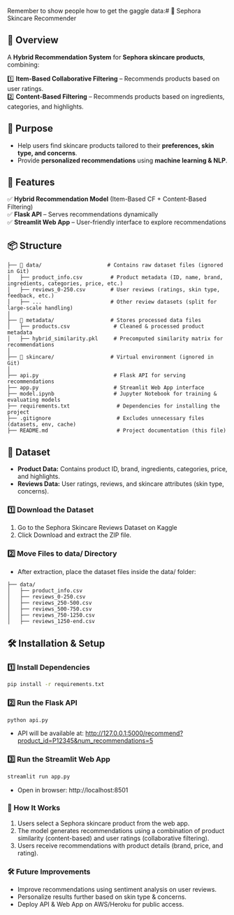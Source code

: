 Remember to show people how to get the gaggle data:# 🧴 Sephora Skincare Recommender

## 📌 Overview
A **Hybrid Recommendation System** for **Sephora skincare products**, combining:

1️⃣ **Item-Based Collaborative Filtering** – Recommends products based on user ratings.  
2️⃣ **Content-Based Filtering** – Recommends products based on ingredients, categories, and highlights.  

## 🎯 Purpose
- Help users find skincare products tailored to their **preferences, skin type, and concerns**.
- Provide **personalized recommendations** using **machine learning & NLP**.

## 🚀 Features
✅ **Hybrid Recommendation Model** (Item-Based CF + Content-Based Filtering)  
✅ **Flask API** – Serves recommendations dynamically  
✅ **Streamlit Web App** – User-friendly interface to explore recommendations  

## 📦 Structure
```
├── 📂 data/                     # Contains raw dataset files (ignored in Git)
│   ├── product_info.csv         # Product metadata (ID, name, brand, ingredients, categories, price, etc.)
│   ├── reviews_0-250.csv        # User reviews (ratings, skin type, feedback, etc.)
│   ├── ...                      # Other review datasets (split for large-scale handling)
│
├── 📂 metadata/                  # Stores processed data files
│   ├── products.csv              # Cleaned & processed product metadata
│   ├── hybrid_similarity.pkl     # Precomputed similarity matrix for recommendations
│
├── 📂 skincare/                  # Virtual environment (ignored in Git)
│
├── api.py                        # Flask API for serving recommendations
├── app.py                        # Streamlit Web App interface
├── model.ipynb                   # Jupyter Notebook for training & evaluating models
├── requirements.txt               # Dependencies for installing the project
├── .gitignore                     # Excludes unnecessary files (datasets, env, cache)
├── README.md                      # Project documentation (this file)
```

## 📂 Dataset
- **Product Data:** Contains product ID, brand, ingredients, categories, price, and highlights.  
- **Reviews Data:** User ratings, reviews, and skincare attributes (skin type, concerns).
### **1️⃣ Download the Dataset**
1.	Go to the Sephora Skincare Reviews Dataset on Kaggle
2.	Click Download and extract the ZIP file.

### **2️⃣ Move Files to data/ Directory**
- After extraction, place the dataset files inside the data/ folder:
```
├── data/
│   ├── product_info.csv
│   ├── reviews_0-250.csv
│   ├── reviews_250-500.csv
│   ├── reviews_500-750.csv
│   ├── reviews_750-1250.csv
│   ├── reviews_1250-end.csv
```

## 🛠️ Installation & Setup
### **1️⃣ Install Dependencies**
```bash
pip install -r requirements.txt
```

### **2️⃣ Run the Flask API**
```bash
python api.py
```
- API will be available at: http://127.0.0.1:5000/recommend?product_id=P12345&num_recommendations=5

 ### **3️⃣ Run the Streamlit Web App** 
```bash
streamlit run app.py
```
- Open in browser: http://localhost:8501
  
 ### **📌 How It Works** 
1.	Users select a Sephora skincare product from the web app.
2.	The model generates recommendations using a combination of product similarity (content-based) and user ratings (collaborative filtering).
3.	Users receive recommendations with product details (brand, price, and rating).

### **🛠️ Future Improvements** 
- Improve recommendations using sentiment analysis on user reviews.
- Personalize results further based on skin type & concerns.
- Deploy API & Web App on AWS/Heroku for public access.










 








